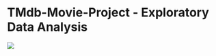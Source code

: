 # TMdb-Movie-Project - Exploratory Data Analysis

![](https://play-lh.googleusercontent.com/IO3niAyss5tFXAQP176P0Jk5rg_A_hfKPNqzC4gb15WjLPjo5I-f7oIZ9Dqxw2wPBAg)

